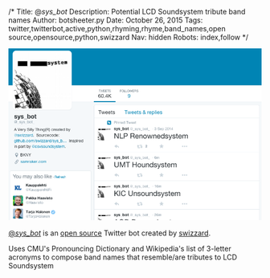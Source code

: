 /*
Title: @_sys_bot_
Description: Potential LCD Soundsystem tribute band names
Author: botsheeter.py
Date: October 26, 2015
Tags: twitter,twitterbot,active,python,rhyming,rhyme,band_names,open source,opensource,python,swizzard
Nav: hidden
Robots: index,follow
*/

[![](/content/bots/twitterbots/images/_sys_bot_.png)](https://twitter.com/_sys_bot_)

[@_sys_bot_](https://twitter.com/_sys_bot_) is an [open source](https://github.com/swizzard/sys_bot) Twitter bot created by [swizzard](https://twitter.com/http://twitter.com/swizzard). 

Uses CMU's Pronouncing Dictionary and Wikipedia's list of 3-letter acronyms to compose band names that resemble/are tributes to LCD Soundsystem

